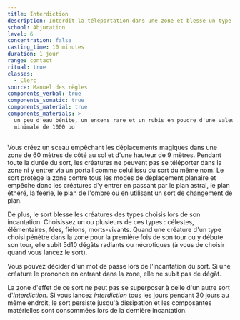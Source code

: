 ```yaml
---
title: Interdiction
description: Interdit la téléportation dans une zone et blesse un type de créature.
school: Abjuration
level: 6
concentration: false
casting_time: 10 minutes
duration: 1 jour
range: contact
ritual: true
classes:
  - Clerc
source: Manuel des règles
components_verbal: true
components_somatic: true
components_material: true
components_materials: >-
  un peu d'eau bénite, un encens rare et un rubis en poudre d'une valeur
  minimale de 1000 po
---
```

Vous créez un sceau empêchant les déplacements magiques dans une zone de 60 mètres de côté au sol et d'une hauteur de 9 mètres. Pendant toute la durée du sort, les créatures ne peuvent pas se téléporter dans la zone ni y entrer via un portail comme celui issu du sort du même nom. Le sort protège la zone contre tous les modes de déplacement planaire et empêche donc les créatures d'y entrer en passant par le plan astral, le plan éthéré, la féerie, le plan de l'ombre ou en utilisant un sort de changement de plan.

De plus, le sort blesse les créatures des types choisis lors de son incantation. Choisissez un ou plusieurs de ces types : célestes, élémentaires, fées, fiélons, morts-vivants. Quand une créature d'un type choisi pénètre dans la zone pour la première fois de son tour ou y débute son tour, elle subit 5d10 dégâts radiants ou nécrotiques (à vous de choisir quand vous lancez le sort).

Vous pouvez décider d'un mot de passe lors de l'incantation du sort. Si une créature le prononce en entrant dans la zone, elle ne subit pas de dégât.

La zone d'effet de ce sort ne peut pas se superposer à celle d'un autre sort d'_interdiction_. Si vous lancez _interdiction_ tous les jours pendant 30 jours au même endroit, le sort persiste jusqu'à dissipation et les composantes matérielles sont consommées lors de la dernière incantation.
